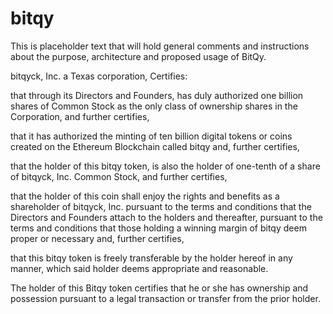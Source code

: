 # bitqy

This is placeholder text that will hold general comments and instructions about the purpose, architecture and proposed usage of BitQy. 

bitqyck, Inc. 
a Texas corporation, Certifies:

that through its Directors and Founders, has duly authorized one billion shares of Common Stock as the only class of ownership shares in the Corporation, and further certifies,   

that it has authorized the minting of ten billion digital tokens or coins created on the Ethereum Blockchain called bitqy and, further certifies,

that the holder of this bitqy token, is also the holder of one-tenth of a share of bitqyck, Inc. Common Stock, and further certifies,

that the holder of this coin shall enjoy the rights and benefits as a shareholder of bitqyck, Inc. pursuant to the terms and conditions that the Directors and Founders attach to the holders and thereafter, pursuant to the terms and conditions that those holding a winning margin of bitqy deem proper or necessary and, further certifies,

that this bitqy token is freely transferable by the holder hereof in any manner, which said holder deems appropriate and reasonable. 

The holder of this Bitqy token certifies that he or she has ownership and possession pursuant to a legal transaction or transfer from the prior holder. 
